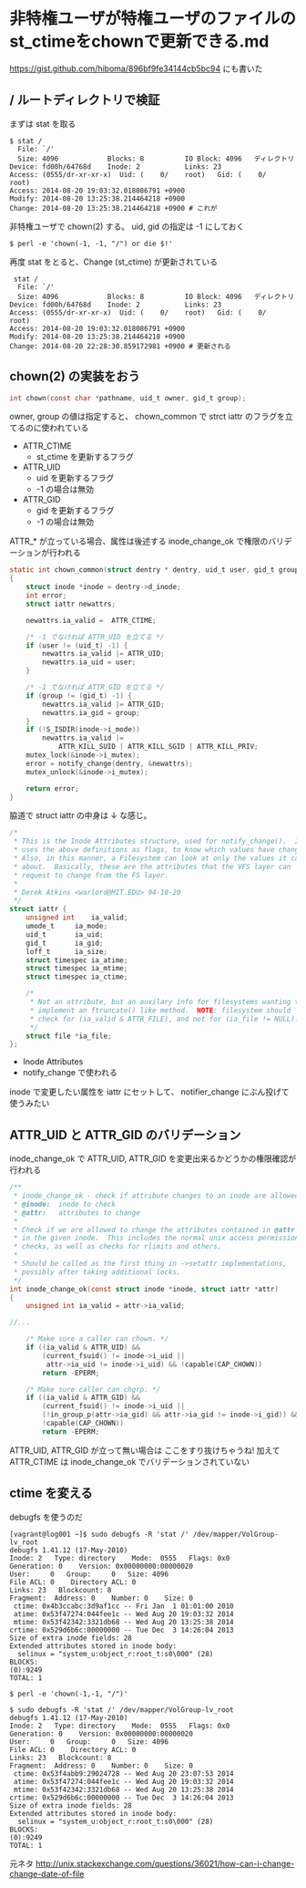 # 非特権ユーザが特権ユーザのファイルのst_ctimeをchownで更新できる.md

https://gist.github.com/hiboma/896bf9fe34144cb5bc94 にも書いた

## / ルートディレクトリで検証

まずは stat を取る

```
$ stat /
  File: `/'
  Size: 4096            Blocks: 8          IO Block: 4096   ディレクトリ
Device: fd00h/64768d    Inode: 2           Links: 23
Access: (0555/dr-xr-xr-x)  Uid: (    0/    root)   Gid: (    0/    root)
Access: 2014-08-20 19:03:32.018086791 +0900
Modify: 2014-08-20 13:25:38.214464218 +0900
Change: 2014-08-20 13:25:38.214464218 +0900 # これが 
```

非特権ユーザで chown(2) する。 uid, gid の指定は -1 にしておく

```
$ perl -e 'chown(-1, -1, "/") or die $!'
```

再度 stat をとると、Change (st_ctime) が更新されている

```
 stat /
  File: `/'
  Size: 4096            Blocks: 8          IO Block: 4096   ディレクトリ
Device: fd00h/64768d    Inode: 2           Links: 23
Access: (0555/dr-xr-xr-x)  Uid: (    0/    root)   Gid: (    0/    root)
Access: 2014-08-20 19:03:32.018086791 +0900
Modify: 2014-08-20 13:25:38.214464218 +0900
Change: 2014-08-20 22:28:30.859172981 +0900 # 更新される
```

## chown(2) の実装をおう

```c
int chown(const char *pathname, uid_t owner, gid_t group);
```

owner, group の値は指定すると、 chown_common で strct iattr のフラグを立てるのに使われている

 * ATTR_CTIME
   * st_ctime を更新するフラグ
 * ATTR_UID
   * uid を更新するフラグ
   * -1 の場合は無効
 * ATTR_GID
   * gid を更新するフラグ
   * -1 の場合は無効

ATTR_* が立っている場合、属性は後述する inode_change_ok で権限のバリデーションが行われる   
```c
static int chown_common(struct dentry * dentry, uid_t user, gid_t group)
{
	struct inode *inode = dentry->d_inode;
	int error;
	struct iattr newattrs;

	newattrs.ia_valid =  ATTR_CTIME;

    /* -1 でなければ ATTR_UID を立てる */
	if (user != (uid_t) -1) {
		newattrs.ia_valid |= ATTR_UID;
		newattrs.ia_uid = user;
	}

    /* -1 でなければ ATTR_GID を立てる */    
	if (group != (gid_t) -1) {
		newattrs.ia_valid |= ATTR_GID;
		newattrs.ia_gid = group;
	}
	if (!S_ISDIR(inode->i_mode))
		newattrs.ia_valid |=
			ATTR_KILL_SUID | ATTR_KILL_SGID | ATTR_KILL_PRIV;
	mutex_lock(&inode->i_mutex);
	error = notify_change(dentry, &newattrs);
	mutex_unlock(&inode->i_mutex);

	return error;
}
```

脇道で struct iattr の中身は ↓ な感じ。

```c
/*
 * This is the Inode Attributes structure, used for notify_change().  It
 * uses the above definitions as flags, to know which values have changed.
 * Also, in this manner, a Filesystem can look at only the values it cares
 * about.  Basically, these are the attributes that the VFS layer can
 * request to change from the FS layer.
 *
 * Derek Atkins <warlord@MIT.EDU> 94-10-20
 */
struct iattr {
	unsigned int	ia_valid;
	umode_t		ia_mode;
	uid_t		ia_uid;
	gid_t		ia_gid;
	loff_t		ia_size;
	struct timespec	ia_atime;
	struct timespec	ia_mtime;
	struct timespec	ia_ctime;

	/*
	 * Not an attribute, but an auxilary info for filesystems wanting to
	 * implement an ftruncate() like method.  NOTE: filesystem should
	 * check for (ia_valid & ATTR_FILE), and not for (ia_file != NULL).
	 */
	struct file	*ia_file;
};
```

 * Inode Attributes
 * notify_change で使われる

inode で変更したい属性を iattr にセットして、 notifier_change にぶん投げて使うみたい

## ATTR_UID と ATTR_GID のバリデーション

inode_change_ok で ATTR_UID, ATTR_GID を変更出来るかどうかの権限確認が行われる

```c
/**
 * inode_change_ok - check if attribute changes to an inode are allowed
 * @inode:	inode to check
 * @attr:	attributes to change
 *
 * Check if we are allowed to change the attributes contained in @attr
 * in the given inode.  This includes the normal unix access permission
 * checks, as well as checks for rlimits and others.
 *
 * Should be called as the first thing in ->setattr implementations,
 * possibly after taking additional locks.
 */
int inode_change_ok(const struct inode *inode, struct iattr *attr)
{
	unsigned int ia_valid = attr->ia_valid;

//...    

	/* Make sure a caller can chown. */
	if ((ia_valid & ATTR_UID) &&
	    (current_fsuid() != inode->i_uid ||
	     attr->ia_uid != inode->i_uid) && !capable(CAP_CHOWN))
		return -EPERM;

	/* Make sure caller can chgrp. */
	if ((ia_valid & ATTR_GID) &&
	    (current_fsuid() != inode->i_uid ||
	    (!in_group_p(attr->ia_gid) && attr->ia_gid != inode->i_gid)) &&
	    !capable(CAP_CHOWN))
		return -EPERM;        
```

ATTR_UID, ATTR_GID が立って無い場合は ここをすり抜けちゃうね!
加えて ATTR_CTIME は inode_change_ok でバリデーションされていない

## ctime を変える

debugfs を使うのだ

```
[vagrant@log001 ~]$ sudo debugfs -R 'stat /' /dev/mapper/VolGroup-lv_root
debugfs 1.41.12 (17-May-2010)
Inode: 2   Type: directory    Mode:  0555   Flags: 0x0
Generation: 0    Version: 0x00000000:00000020
User:     0   Group:     0   Size: 4096
File ACL: 0    Directory ACL: 0
Links: 23   Blockcount: 8
Fragment:  Address: 0    Number: 0    Size: 0
 ctime: 0x4b3ccabc:3d9af1cc -- Fri Jan  1 01:01:00 2010
 atime: 0x53f47274:044fee1c -- Wed Aug 20 19:03:32 2014
 mtime: 0x53f42342:3321db68 -- Wed Aug 20 13:25:38 2014
crtime: 0x529d6b6c:00000000 -- Tue Dec  3 14:26:04 2013
Size of extra inode fields: 28
Extended attributes stored in inode body: 
  selinux = "system_u:object_r:root_t:s0\000" (28)
BLOCKS:
(0):9249
TOTAL: 1

$ perl -e 'chown(-1,-1, "/")'

$ sudo debugfs -R 'stat /' /dev/mapper/VolGroup-lv_root
debugfs 1.41.12 (17-May-2010)
Inode: 2   Type: directory    Mode:  0555   Flags: 0x0
Generation: 0    Version: 0x00000000:00000020
User:     0   Group:     0   Size: 4096
File ACL: 0    Directory ACL: 0
Links: 23   Blockcount: 8
Fragment:  Address: 0    Number: 0    Size: 0
 ctime: 0x53f4abb9:29024728 -- Wed Aug 20 23:07:53 2014
 atime: 0x53f47274:044fee1c -- Wed Aug 20 19:03:32 2014
 mtime: 0x53f42342:3321db68 -- Wed Aug 20 13:25:38 2014
crtime: 0x529d6b6c:00000000 -- Tue Dec  3 14:26:04 2013
Size of extra inode fields: 28
Extended attributes stored in inode body: 
  selinux = "system_u:object_r:root_t:s0\000" (28)
BLOCKS:
(0):9249
TOTAL: 1
```

元ネタ http://unix.stackexchange.com/questions/36021/how-can-i-change-change-date-of-file